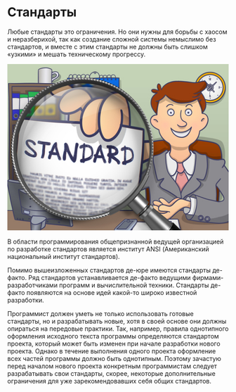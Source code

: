 # Cтандарты

Любые стандарты это ограничения. Но они нужны для борьбы с хаосом и неразберихой, так как создание сложной системы немыслимо без стандартов, и вместе с этим стандарты не должны быть слишком «узкими» и мешать техническому прогрессу.

![Стандарт](./../assets/images/standard.jpg)

В области программирования общепризнанной ведущей организацией по разработке стандартов является институт ANSI (Американский национальный институт стандартов).

Помимо вышеизложенных стандартов де-юре имеются стандарты де-факто. Ряд стандартов устанавливается де-факто ведущими фирмами-разработчиками программ и вычислительной техники. Стандарты де-факто появляются на основе идей какой-то широко известной разработки.

Программист должен уметь не только использовать готовые стандарты, но и разрабатывать новые, хотя в своей основе они должны опираться на передовые практики. Так, например, правила однотипного оформления исходного текста программы определяются стандартом проекта, который может быть изменен при начале разработки нового проекта. Однако в течение выполнения одного проекта оформление всех частей программы должно быть однотипным. Поэтому зачастую перед началом нового проекта конкретным программистам следует разрабатывать свои стандарты, скорее, некоторые дополнительные ограничения для уже зарекомендовавших себя общих стандартов.
